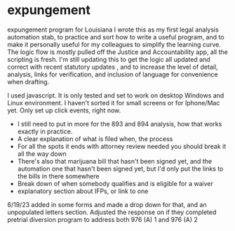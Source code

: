 # expungement
expungement program for Louisiana
I wrote this as my first legal analysis automation stab, to practice and sort how to write a useful program, and to make it personally useful for my colleagues to simplify the learning curve. The logic flow is mostly pulled off the Justice and Accountability app, all the scripting is fresh. I'm still updating this to get the logic all updated and correct with recent statutory updates , and to increase the level of detail, analysis, links for verification, and inclusion of language for convenience when drafting.

I used javascript. It is only tested and set to work on desktop Windows and Linux environment. I haven't sorted it for small screens or for Iphone/Mac yet. Only set up click events, right now. 

* I still need to put in more for the 893 and 894 analysis, how that works exactly in practice.
* A clear explanation of what is filed when, the process 
* For all the spots it ends with attorney review needed you should break it all the way down
* There's also that marijuana bill that hasn't been signed yet, and the automation one that hasn't been signed yet, but I'd only put the links to the bills in there somewhere
* Break down of when somebody qualifies and is eligible for a waiver
* explanatory section about IFPs, or link to one

6/19/23 added in some forms and made a drop down for that, and an unpopulated letters section. Adjusted the response on if they completed pretrial diversion program to address both 976 (A) 1 and 976 (A) 2
